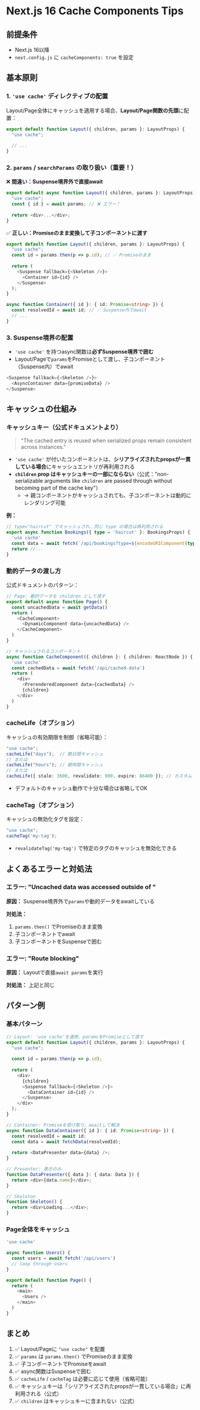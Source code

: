 # Next.js 16 Cache Components Tips

## 前提条件

- Next.js 16以降
- `next.config.js` に `cacheComponents: true` を設定

## 基本原則

### 1. `'use cache'` ディレクティブの配置

Layout/Page全体にキャッシュを適用する場合、**Layout/Page関数の先頭**に配置：

```typescript
export default function Layout({ children, params }: LayoutProps) {
  "use cache";
  
  // ...
}
```

### 2. `params` / `searchParams` の取り扱い（重要！）

❌ **間違い：Suspense境界外で直接await**
```typescript
export default async function Layout({ children, params }: LayoutProps) {
  "use cache";
  const { id } = await params; // ❌ エラー！
  
  return <div>...</div>;
}
```

✅ **正しい：Promiseのまま変換して子コンポーネントに渡す**
```typescript
export default function Layout({ children, params }: LayoutProps) {
  "use cache";
  const id = params.then(p => p.id); // ✅ Promiseのまま
  
  return (
    <Suspense fallback={<Skeleton />}>
      <Container id={id} />
    </Suspense>
  );
}

async function Container({ id }: { id: Promise<string> }) {
  const resolvedId = await id; // ✅ Suspense内でawait
  // ...
}
```

### 3. Suspense境界の配置

- `'use cache'` を持つasync関数は**必ずSuspense境界で囲む**
- Layout/Pageで`params`をPromiseとして渡し、子コンポーネント（Suspense内）でawait

```typescript
<Suspense fallback={<Skeleton />}>
  <AsyncContainer data={promiseData} />
</Suspense>
```

## キャッシュの仕組み

### キャッシュキー（公式ドキュメントより）

> "The cached entry is reused when serialized props remain consistent across instances."

- `'use cache'` が付いたコンポーネントは、**シリアライズされたpropsが一貫している場合**にキャッシュエントリが再利用される
- **`children` prop はキャッシュキーの一部にならない**（公式："non-serializable arguments like `children` are passed through without becoming part of the cache key"）
  - → 親コンポーネントがキャッシュされても、子コンポーネントは動的にレンダリング可能

**例：**
```typescript
// type="haircut" でキャッシュされ、同じ type の場合は再利用される
export async function Bookings({ type = 'haircut' }: BookingsProps) {
  'use cache'
  const data = await fetch(`/api/bookings?type=${encodeURIComponent(type)}`)
  return //...
}
```

### 動的データの渡し方

公式ドキュメントのパターン：

```typescript
// Page: 動的データを children として渡す
export default async function Page() {
  const uncachedData = await getData()
  return (
    <CacheComponent>
      <DynamicComponent data={uncachedData} />
    </CacheComponent>
  )
}

// キャッシュされるコンポーネント
async function CacheComponent({ children }: { children: ReactNode }) {
  'use cache'
  const cachedData = await fetch('/api/cached-data')
  return (
    <div>
      <PrerenderedComponent data={cachedData} />
      {children}
    </div>
  )
}
```

### cacheLife（オプション）

キャッシュの有効期限を制御（省略可能）：

```typescript
"use cache";
cacheLife("days");  // 数日間キャッシュ
// または
cacheLife("hours"); // 数時間キャッシュ
// または
cacheLife({ stale: 3600, revalidate: 900, expire: 86400 }); // カスタム
```

- デフォルトのキャッシュ動作で十分な場合は省略してOK

### cacheTag（オプション）

キャッシュの無効化タグを設定：

```typescript
"use cache";
cacheTag('my-tag');
```

- `revalidateTag('my-tag')` で特定のタグのキャッシュを無効化できる

## よくあるエラーと対処法

### エラー: "Uncached data was accessed outside of <Suspense>"

**原因：** Suspense境界外で`params`や動的データをawaitしている

**対処法：**
1. `params.then()` でPromiseのまま変換
2. 子コンポーネントでawait
3. 子コンポーネントをSuspenseで囲む

### エラー: "Route blocking"

**原因：** Layoutで直接`await params`を実行

**対処法：** 上記と同じ

## パターン例

### 基本パターン

```typescript
// Layout: 'use cache'を適用、paramsをPromiseとして渡す
export default function Layout({ children, params }: LayoutProps) {
  "use cache";
  
  const id = params.then(p => p.id);
  
  return (
    <div>
      {children}
      <Suspense fallback={<Skeleton />}>
        <DataContainer id={id} />
      </Suspense>
    </div>
  );
}

// Container: Promiseを受け取り、awaitして解決
async function DataContainer({ id }: { id: Promise<string> }) {
  const resolvedId = await id;
  const data = await fetchData(resolvedId);
  
  return <DataPresenter data={data} />;
}

// Presenter: 表示のみ
function DataPresenter({ data }: { data: Data }) {
  return <div>{data.name}</div>;
}

// Skeleton
function Skeleton() {
  return <div>Loading...</div>;
}
```

### Page全体をキャッシュ

```typescript
'use cache'

async function Users() {
  const users = await fetch('/api/users')
  // loop through users
}

export default function Page() {
  return (
    <main>
      <Users />
    </main>
  )
}
```

## まとめ

1. ✅ Layout/Pageに `"use cache"` を配置
2. ✅ `params` は `params.then()` でPromiseのまま変換
3. ✅ 子コンポーネントでPromiseをawait
4. ✅ async関数はSuspenseで囲む
5. ✅ `cacheLife` / `cacheTag` は必要に応じて使用（省略可能）
6. ✅ キャッシュキーは「シリアライズされたpropsが一貫している場合」に再利用される（公式）
7. ✅ `children` はキャッシュキーに含まれない（公式）

